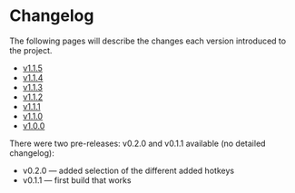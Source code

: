 # Changelog

The following pages will describe the changes each version introduced to the project.

- [v1.1.5](v1-1-5.md)
- [v1.1.4](v1-1-4.md)
- [v1.1.3](v1-1-3.md)
- [v1.1.2](v1-1-2.md)
- [v1.1.1](v1-1-1.md)
- [v1.1.0](v1-1-0.md)
- [v1.0.0](v1-0-0.md)

There were two pre-releases: v0.2.0 and v0.1.1 available (no detailed changelog):
- v0.2.0 — added selection of the different added hotkeys
- v0.1.1 — first build that works